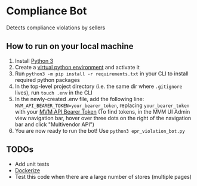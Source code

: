 # Compliance Bot

Detects compliance violations by sellers

## How to run on your local machine

1. Install [Python 3](https://www.python.org/)
2. Create a [virtual python environment](https://docs.python.org/3/library/venv.html) and activate it
3. Run `python3 -m pip install -r requirements.txt` in your CLI to install required python packages
4. In the top-level project directory (i.e. the same dir where `.gitignore` lives), run `touch .env` in the CLI
5. In the newly-created .env file, add the following line: `MVM_API_BEARER_TOKEN=your_bearer_token`, replacing `your_bearer_token` with your [MVM API Bearer Token](https://webkul.com/blog/shopify-multivendor-marketplace-app-api/) (To find tokens, in the MVM UI Admin view navigation bar, hover over three dots on the right of the navigation bar and click "Multivendor API")
6. You are now ready to run the bot! Use `python3 epr_violation_bot.py`

## TODOs

* Add unit tests
* [Dockerize](https://www.docker.com/blog/how-to-dockerize-your-python-applications/)
* Test this code when there are a large number of stores (multiple pages)
